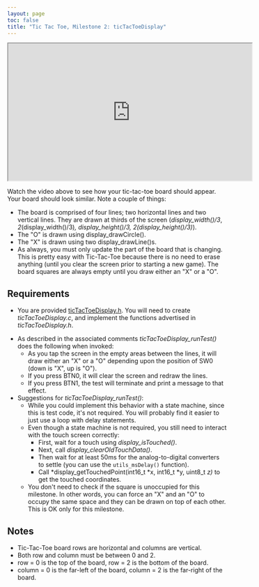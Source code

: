 ```yaml
---
layout: page
toc: false
title: "Tic Tac Toe, Milestone 2: ticTacToeDisplay"
---
```



<iframe width="560" height="315" allow="fullscreen" src="https://www.youtube.com/embed/b_2iwT8TDYc"> </iframe>

Watch the video above to see how your tic-tac-toe board should appear. Your board should look similar. Note a couple of things:
  - The board is comprised of four lines; two horizontal lines and two vertical lines. They are drawn at thirds of the screen (*display_width()/3*, *2*(display_width()/3)*, *display_height()/3*, *2*(display_height()/3)*).
  - The "O" is drawn using display_drawCircle().
  - The "X" is drawn using two display_drawLine()s.
  - As always, you must only update the part of the board that is changing. This is pretty easy with Tic-Tac-Toe because there is no need to erase anything (until you clear the screen prior to starting a new game). The board squares are always empty until you draw either an "X" or a "O".



## Requirements 
  * You are provided [ticTacToeDisplay.h]({{site.github.fileurl}}/lab7_tictactoe/ticTacToeDisplay.h). You will need to create *ticTacToeDisplay.c*, and implement the functions advertised in *ticTacToeDisplay.h*.
  - As described in the associated comments *ticTacToeDisplay_runTest()* does the following when invoked:
    - As you tap the screen in the empty areas between the lines, it will draw either an "X" or a "O" depending upon the position of SW0 (down is "X", up is "O").
    - If you press BTN0, it will clear the screen and redraw the lines.
    - If you press BTN1, the test will terminate and print a message to that effect.
  - Suggestions for *ticTacToeDisplay_runTest()*:
    - While you could implement this behavior with a state machine, since this is test code, it's not required. You will probably find it easier to just use a loop with delay statements.
    - Even though a state machine is not required, you still need to interact with the touch screen correctly:
      * First, wait for a touch using *display_isTouched()*.
      * Next, call *display_clearOldTouchData()*.
      * Then wait for at least 50ms for the analog-to-digital converters to settle (you can use the `utils_msDelay()` function).
      * Call *display_getTouchedPoint(int16_t *x, int16_t *y, uint8_t *z)* to get the touched coordinates.    
    - You don't need to check if the square is unoccupied for this milestone. In other words, you can force an "X" and an "O" to occupy the same space and they can be drawn on top of each other. This is OK only for this milestone.
  
## Notes 
  - Tic-Tac-Toe board rows are horizontal and columns are vertical.
  - Both row and column must be between 0 and 2.
  - row = 0 is the top of the board, row = 2 is the bottom of the board.
  - column = 0 is the far-left of the board, column = 2 is the far-right of the board.
  


